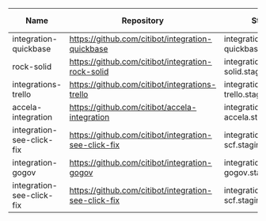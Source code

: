 | Name        | Repository                                        | Staging URL                               | Production URL                | Lead Developer |
| ----        | ----------                                        | -----------                               | --------------                | -------------- |
| integration-quickbase | https://github.com/citibot/integration-quickbase | integration-quickbase.staging.citibot.io | integration-quickbase.citibot.io |            |
| rock-solid  | https://github.com/citibot/integration-rock-solid | integration-rock-solid.staging.citibot.io | integration-rock-solid.citibot.io |            |
| integrations-trello  | https://github.com/citibot/integrations-trello | integration-trello.staging.citibot.io | integration-trello.citibot.io |            |
| accela-integration   | https://github.com/citibot/accela-integration | integration-accela.staging.citibot.io | integration-accela.citibot.io |            |
| integration-see-click-fix  | https://github.com/citibot/integration-see-click-fix | integration-scf.staging.citibot.io | integration-scf.citibot.io |            |
| integration-gogov  | https://github.com/citibot/integration-gogov | integration-gogov.staging.citibot.io | integration-gogov.citibot.io |            |
| integration-see-click-fix  | https://github.com/citibot/integration-see-click-fix | integration-scf.staging.citibot.io | integration-scf.citibot.io |            |
